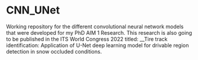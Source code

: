 # CNN_UNet
Working repository for the different convolutional neural network models that were developed for my PhD AIM 1 Research. This research is also going to be 
published in the ITS World Congress 2022 titled: __Tire track identification: Application of U-Net deep learning model for drivable region detection in snow occluded conditions. 


